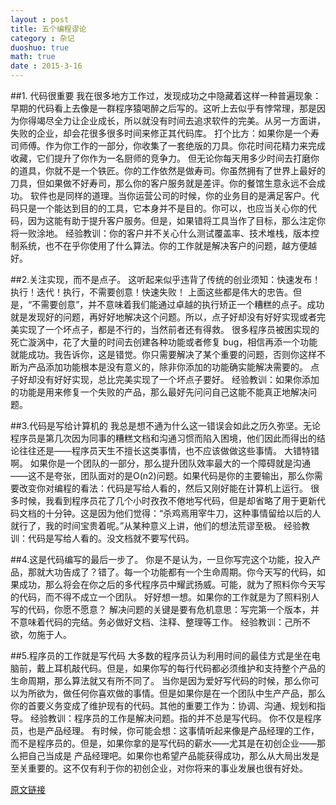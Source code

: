 ```yaml
---
layout : post
title: 五个编程谬论
category : 杂记
duoshuo: true
math: true
date : 2015-3-16
---
```


<!-- more -->

##1. 代码很重要
我在很多地方工作过，发现成功之中隐藏着这样一种普遍现象：早期的代码看上去像是一群程序猿喝醉之后写的。这听上去似乎有悖常理，那是因为你得竭尽全力让企业成长，所以就没有时间去追求软件的完美。从另一方面讲，失败的企业，却会花很多很多时间来修正其代码库。
打个比方：如果你是一个寿司师傅。作为你工作的一部分，你收集了一套绝版的刀具。你花时间花精力来完成收藏，它们提升了你作为一名厨师的竞争力。
但无论你每天用多少时间去打磨你的道具，你就不是一个铁匠。你的工作依然是做寿司。你虽然拥有了世界上最好的刀具，但如果做不好寿司，那么你的客户服务就是差评。你的餐馆生意永远不会成功。
软件也是同样的道理。当你运营公司的时候，你的业务目的是满足客户。代码只是一个能达到目的的工具，它本身并不是目的。你可以，也应当关心你的代码，因为这能有助于提升客户服务。但是，如果错将工具当作了目标，那么注定你将一败涂地。
经验教训：你的客户并不关心什么测试覆盖率、技术堆栈，版本控制系统，也不在乎你使用了什么算法。你的工作就是解决客户的问题，越方便越好。

##2.关注实现，而不是点子。
这听起来似乎违背了传统的创业须知：快速发布！执行！迭代！执行，不需要创意！快速失败！
上面这些都是伟大的忠告。但是，“不需要创意”，并不意味着我们能通过卓越的执行矫正一个糟糕的点子。成功就是发现好的问题，再好好地解决这个问题。所以，点子好却没有好好实现或者完美实现了一个坏点子，都是不行的，当然前者还有得救。
很多程序员被困实现的死亡漩涡中，花了大量的时间去创建各种功能或者修复 bug，相信再添一个功能就能成功。我告诉你，这是错觉。你只需要解决了某个重要的问题，否则你这样不断为产品添加功能根本是没有意义的，除非你添加的功能确实能解决需要的。
点子好却没有好好实现，总比完美实现了一个坏点子要好。
经验教训：如果你添加的功能是用来修复一个失败的产品，那么最好先问问自己这能不能真正地解决问题。

##3.代码是写给计算机的
我总是想不通为什么这一错误会如此之历久弥坚。无论程序员是第几次因为同事的糟糕文档和沟通习惯而陷入困境，他们因此而得出的结论往往还是——程序员天生不擅长这类事情，也不应该做做这些事情。
大错特错啊。
如果你是一个团队的一部分，那么提升团队效率最大的一个障碍就是沟通——这不是夸张，团队面对的是O(n2)问题。如果代码是你的主要输出，那么你需要改变你对编程的看法：代码是写给人看的，然后又刚好能在计算机上运行。
很多时候，我看到程序员花了几个小时孜孜不倦地写代码，但是却省略了用于更新代码文档的十分钟。这是因为他们觉得：“杀鸡焉用宰牛刀，这种事情留给以后的人就行了，我的时间宝贵着呢。”从某种意义上讲，他们的想法荒谬至极。
经验教训：代码是写给人看的。没文档就不要写代码。

##4.这是代码编写的最后一步了。
你是不是认为，一旦你写完这个功能，投入产品，那就大功告成了？错了。每一个功能都有一个生命周期。你今天写的代码，如果成功，那么将会在你之后的多代程序员中耀武扬威。可能，就为了照料你今天写的代码，而不得不成立一个团队。
好好想一想。如果你的工作就是为了照料别人写的代码，你愿不愿意？
解决问题的关键是要有危机意思：写完第一个版本，并不意味着代码的完结。务必做好文档、注释、整理等工作。
经验教训：己所不欲，勿施于人。

##5.程序员的工作就是写代码
大多数的程序员认为利用时间的最佳方式是坐在电脑前，戴上耳机敲代码。但是，如果你写的每行代码都必须维护和支持整个产品的生命周期，那么算法就又有所不同了。
当你是因为爱好写代码的时候，那么你可以为所欲为，做任何你喜欢做的事情。但是如果你是在一个团队中生产产品，那么你的首要义务变成了维护现有的代码。其他的重要工作为：协调、沟通、规划和指导。
经验教训：程序员的工作是解决问题。指的并不总是写代码。
你不仅是程序员，也是产品经理。
有时候，你可能会想：这事情听起来像是产品经理的工作，而不是程序员的。但是，如果你拿的是写代码的薪水——尤其是在初创企业——那么把自己当成是 产品经理吧。如果你也希望产品能获得成功，那么从大局出发是至关重要的。这不仅有利于你的初创企业，对你将来的事业发展也很有好处。

[原文链接](http://omniref.com/blog/blog/2015/03/04/five-things-i-knew-about-programming-before-i-did-a-startup/)